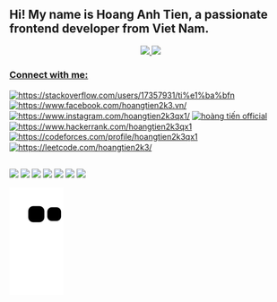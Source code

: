 ## Hi! My name is Hoang Anh Tien, a passionate frontend developer from Viet Nam.
<div align="center">
  <a href="https://github.com/hoangtien2k3">
  <img height="180em" src="https://github-readme-stats.vercel.app/api?username=hoangtien2k3&show_icons=true&theme=dracula&include_all_commits=true&count_private=true"/>
    <img height="180em" src="https://github-readme-stats.vercel.app/api/top-langs/?username=rafaballerini&layout=compact&langs_count=7&theme=dracula"/>
</div>
    
</div>
<h3 align="left">Connect with me:</h3>
<p align="left">
<a href="https://stackoverflow.com/users/https://stackoverflow.com/users/email/settings/17357931" target="blank"><img align="center" src="https://raw.githubusercontent.com/rahuldkjain/github-profile-readme-generator/master/src/images/icons/Social/stack-overflow.svg" alt="https://stackoverflow.com/users/17357931/ti%e1%ba%bfn" height="30" width="40" /></a>  
<a href="https://www.facebook.com/hoangtien2k3.vn/" target="blank"><img align="center" src="https://raw.githubusercontent.com/rahuldkjain/github-profile-readme-generator/master/src/images/icons/Social/facebook.svg" alt="https://www.facebook.com/hoangtien2k3.vn/" height="30" width="40" /></a>
<a href="https://www.instagram.com/hoangtien2k3qx1/" target="blank"><img align="center" src="https://raw.githubusercontent.com/rahuldkjain/github-profile-readme-generator/master/src/images/icons/Social/instagram.svg" alt="https://www.instagram.com/hoangtien2k3qx1/" height="30" width="40" /></a>
<a href="https://www.youtube.com/channel/UCV9v7sWQb2XTa7bd2cR0hZQ" target="blank"><img align="center" src="https://raw.githubusercontent.com/rahuldkjain/github-profile-readme-generator/master/src/images/icons/Social/youtube.svg" alt="hoàng tiến official" height="30" width="40" /></a>
<a href="https://www.hackerrank.com/hoangtien2k3qx1" target="blank"><img align="center" src="https://raw.githubusercontent.com/rahuldkjain/github-profile-readme-generator/master/src/images/icons/Social/hackerrank.svg" alt="https://www.hackerrank.com/hoangtien2k3qx1" height="30" width="40" /></a>
<a href="https://codeforces.com/profile/hoangtien2k3qx1" target="blank"><img align="center" src="https://raw.githubusercontent.com/rahuldkjain/github-profile-readme-generator/master/src/images/icons/Social/codeforces.svg" alt="https://codeforces.com/profile/hoangtien2k3qx1" height="30" width="40" /></a>
<a href="https://leetcode.com/hoangtien2k3/" target="blank"><img align="center" src="https://raw.githubusercontent.com/rahuldkjain/github-profile-readme-generator/master/src/images/icons/Social/leet-code.svg" alt="https://leetcode.com/hoangtien2k3/" height="30" width="40" /></a>
</p>
  
  ##
 
<div> 
   <a href="https://www.facebook.com/hoangtien2k3.vn/" target="_blank"><img src="https://img.shields.io/badge/-Facebook-%230077B5?style=for-the-badge&logo=facebook&logoColor=white" target="_blank"></a> 
  <a href="https://www.instagram.com/hoangtien2k3qx1/" target="_blank"><img src="https://img.shields.io/badge/-Instagram-%23E4405F?style=for-the-badge&logo=instagram&logoColor=white" target="_blank"></a>
 <a href="https://www.youtube.com/channel/UCV9v7sWQb2XTa7bd2cR0hZQ" target="_blank"><img src="https://img.shields.io/badge/YouTube-FF0000?style=for-the-badge&logo=youtube&logoColor=white" target="_blank"></a>
  <a href = "mailto:hoangtien2k3qx1@gmail.com"><img src="https://img.shields.io/badge/-Gmail-%23333?style=for-the-badge&logo=gmail&logoColor=white" target="_blank"></a>
 	<a href="https://stackoverflow.com/users/17357931/ti%e1%ba%bfn" target="_blank"><img src="https://img.shields.io/badge/Stackover%20flow-9146FF?style=for-the-badge&logo=stackoverflow&logoColor=white" target="_blank"></a>
 <a href="https://app.codesignal.com/profile/hoang_t_vcc" target="_blank"><img src="https://img.shields.io/badge/codesignal-7289DA?style=for-the-badge&logo=codesignal&logoColor=white" target="_blank"></a> 
  <a href="https://leetcode.com/hoangtien2k3/" target="_blank"><img src="https://img.shields.io/badge/LeetCode-7289DA?style=for-the-badge&logo=LeetCode&logoColor=white" target="_blank"></a> 

 
  ![Snake animation](https://github.com/rafaballerini/rafaballerini/blob/output/github-contribution-grid-snake.svg)
 
</div>

